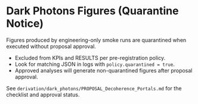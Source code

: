 # Dark Photons Figures (Quarantine Notice)

Figures produced by engineering-only smoke runs are quarantined when executed without proposal approval.

- Excluded from KPIs and RESULTS per pre-registration policy.
- Look for matching JSON in logs with `policy.quarantined = true`.
- Approved analyses will generate non-quarantined figures after proposal approval.

See `derivation/dark_photons/PROPOSAL_Decoherence_Portals.md` for the checklist and approval status.
